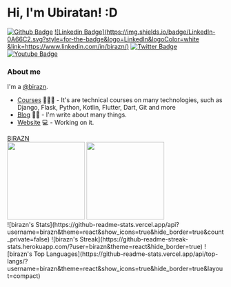 # Hi, I'm Ubiratan! :D

[![Github Badge](https://img.shields.io/badge/-Github-000?style=flat-square&logo=Github&logoColor=white&link=https://github.com/birazn)](https://github.com/birazn)
[![Linkedin Badge](https://img.shields.io/badge/LinkedIn-0A66C2.svg?style=for-the-badge&logo=LinkedIn&logoColor=white
&link=https://www.linkedin.com/in/birazn/)](https://www.linkedin.com/in/birazn/)
[![Twitter Badge](https://img.shields.io/badge/-Twitter-1ca0f1?style=flat-square&labelColor=1ca0f1&logo=twitter&logoColor=white&link=https://twitter.com/birazn)](https://twitter.com/birazn)
[![Youtube Badge](https://img.shields.io/badge/-YouTube-ff0000?style=flat-square&labelColor=ff0000&logo=youtube&logoColor=white&link=https://www.youtube.com/user/birazn)](https://www.youtube.com/user/birazn)


### About me
I'm a [@birazn](https://www.onucleo.com.br/).

- [Courses](https://www.onucleo.com.br/) 👨🏼‍🏫 - It's are technical courses on many technologies, such as Django, Flask, Python, Kotlin, Flutter, Dart, Git and more
- [Blog](https://www.onucleo.com.br/) ✍🏼 - I'm write about many things.
- [Website](https://onucleo.com.br/) 💻 - Working on it.


 <div>
  <a href="https://github.com/birazn" target="_blank">BIRAZN</a> <br>
 
  <img height="180em" src="https://github-readme-stats.vercel.app/api?username=birazn&theme=prussian&show_icons=true&hide_border=false&count_private=false&include_all_commits=true" />
 
  <img height="180em" src="https://github-readme-stats.vercel.app/api/top-langs/?username=birazn&theme=prussian&show_icons=true&hide_border=false&layout=compact"/>
 </div>
![birazn's Stats](https://github-readme-stats.vercel.app/api?username=birazn&theme=react&show_icons=true&hide_border=true&count_private=false)
![birazn's Streak](https://github-readme-streak-stats.herokuapp.com/?user=birazn&theme=react&hide_border=true)
![birazn's Top Languages](https://github-readme-stats.vercel.app/api/top-langs/?username=birazn&theme=react&show_icons=true&hide_border=true&layout=compact)
